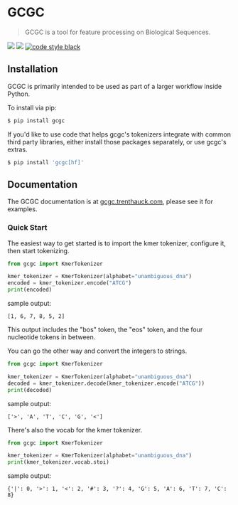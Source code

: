 # GCGC

> GCGC is a tool for feature processing on Biological Sequences.

[![](https://github.com/tshauck/gcgc/workflows/Run%20Tests%20and%20Lint/badge.svg)](https://github.com/tshauck/gcgc/actions?query=workflow%3A%22Run+Tests+and+Lint%22)
[![](https://img.shields.io/pypi/v/gcgc.svg)](https://pypi.python.org/pypi/gcgc)
[![code style black](https://img.shields.io/badge/code%20style-black-000000.svg)](https://github.com/psf/black)

## Installation

GCGC is primarily intended to be used as part of a larger workflow inside
Python.

To install via pip:

```sh
$ pip install gcgc
```

If you'd like to use code that helps gcgc's tokenizers integrate with common
third party libraries, either install those packages separately, or use gcgc's
extras.

```sh
$ pip install 'gcgc[hf]'
```

## Documentation

The GCGC documentation is at [gcgc.trenthauck.com](http://gcgc.trenthauck.com),
please see it for examples.

### Quick Start

The easiest way to get started is to import the kmer tokenizer, configure it,
then start tokenizing.

```python
from gcgc import KmerTokenizer

kmer_tokenizer = KmerTokenizer(alphabet="unambiguous_dna")
encoded = kmer_tokenizer.encode("ATCG")
print(encoded)
```

sample output:

```
[1, 6, 7, 8, 5, 2]
```

This output includes the "bos" token, the "eos" token, and the four nucleotide
tokens in between.

You can go the other way and convert the integers to strings.

```python
from gcgc import KmerTokenizer

kmer_tokenizer = KmerTokenizer(alphabet="unambiguous_dna")
decoded = kmer_tokenizer.decode(kmer_tokenizer.encode("ATCG"))
print(decoded)
```

sample output:

```
['>', 'A', 'T', 'C', 'G', '<']
```

There's also the vocab for the kmer tokenizer.

```python
from gcgc import KmerTokenizer

kmer_tokenizer = KmerTokenizer(alphabet="unambiguous_dna")
print(kmer_tokenizer.vocab.stoi)
```

sample output:

```
{'|': 0, '>': 1, '<': 2, '#': 3, '?': 4, 'G': 5, 'A': 6, 'T': 7, 'C': 8}
```
